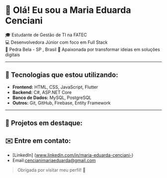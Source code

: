 # 👋 Olá! Eu sou a Maria Eduarda Cenciani

🎓 Estudante de Gestão de TI na FATEC  
💻 Desenvolvedora Júnior com foco em Full Stack  
📍 Pedra Bela - SP , Brasil 
📱 Apaixonada por transformar ideias em soluções digitais

---

## 🚀 Tecnologias que estou utilizando:

- **Frontend:** HTML, CSS, JavaScript, Flutter  
- **Backend:** C#, ASP.NET Core  
- **Banco de Dados:** MySQL, PostgreSQL  
- **Outros:** Git, GitHub, Firebase, Entity Framework

---

## 📱 Projetos em destaque:



## ✉️ Entre em contato:
- [LinkedIn] (www.linkedin.com/in/maria-eduarda-cenciani-)
- Email:cencianimariaeduarda@gmail.com

> Obrigada por visitar meu perfil! 💙
